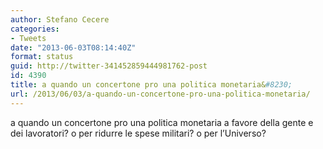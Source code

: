 ```yaml
---
author: Stefano Cecere
categories:
- Tweets
date: "2013-06-03T08:14:40Z"
format: status
guid: http://twitter-341452859444981762-post
id: 4390
title: a quando un concertone pro una politica monetaria&#8230;
url: /2013/06/03/a-quando-un-concertone-pro-una-politica-monetaria/
---
```


a quando un concertone pro una politica monetaria a favore della gente e dei lavoratori? o per ridurre le spese militari? o per l’Universo?